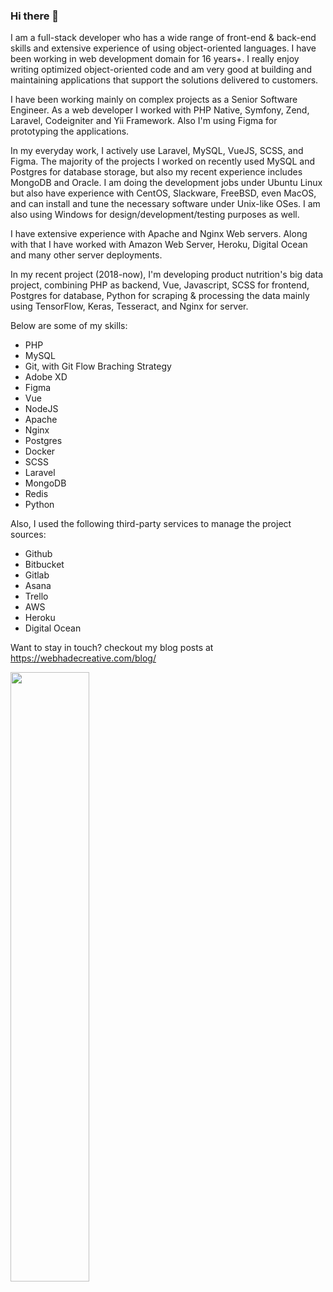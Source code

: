 ### Hi there 👋

I am a full-stack developer who has a wide range of front-end & back-end skills and extensive experience of using object-oriented languages. I have been working in web development domain for 16 years+. I really enjoy writing optimized object-oriented code and am very good at building and maintaining applications that support the solutions delivered to customers.

I have been working mainly on complex projects as a Senior Software Engineer. As a web developer I worked with PHP Native, Symfony, Zend, Laravel, Codeigniter and Yii Framework. Also I'm using Figma for prototyping the applications.

In my everyday work, I actively use Laravel, MySQL, VueJS, SCSS, and Figma. The majority of the projects I worked on recently used MySQL and Postgres for database storage, but also my recent experience includes MongoDB and Oracle. I am doing the development jobs under Ubuntu Linux but also have experience with CentOS, Slackware, FreeBSD, even MacOS, and can install and tune the necessary software under Unix-like OSes. I am also using Windows for design/development/testing purposes as well.

I have extensive experience with Apache and Nginx Web servers. Along with that I have worked with Amazon Web Server, Heroku, Digital Ocean and many other server deployments.

In my recent project (2018-now), I'm developing product nutrition's big data project, combining PHP as backend, Vue, Javascript, SCSS for frontend, Postgres for database, Python for scraping & processing the data mainly using TensorFlow, Keras, Tesseract, and Nginx for server.

Below are some of my skills:
- PHP
- MySQL
- Git, with Git Flow Braching Strategy
- Adobe XD
- Figma
- Vue
- NodeJS
- Apache
- Nginx
- Postgres
- Docker
- SCSS
- Laravel
- MongoDB
- Redis
- Python

Also, I used the following third-party services to manage the project sources:
- Github
- Bitbucket
- Gitlab
- Asana
- Trello
- AWS
- Heroku
- Digital Ocean

Want to stay in touch? checkout my blog posts at
https://webhadecreative.com/blog/

<img width="50%" src="https://github-readme-stats.vercel.app/api/top-langs/?username=inuvalogic&theme=noctis_minimus&hide=css%2Chtml&layout=compact" />

<!--
**inuvalogic/inuvalogic** is a ✨ _special_ ✨ repository because its `README.md` (this file) appears on your GitHub profile.

Here are some ideas to get you started:

- 🔭 I’m currently working on ...
- 🌱 I’m currently learning ...
- 👯 I’m looking to collaborate on ...
- 🤔 I’m looking for help with ...
- 💬 Ask me about ...
- 📫 How to reach me: ...
- 😄 Pronouns: ...
- ⚡ Fun fact: ...
-->
